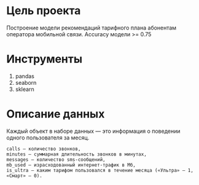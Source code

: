 # Цель проекта #
Построение модели рекомендаций тарифного плана абонентам оператора мобильной связи.
Accuracy модели >= 0.75

# Инструменты #
1. pandas
2. seaborn
3. sklearn

# Описание данных #
Каждый объект в наборе данных — это информация о поведении одного пользователя за месяц.

    сalls — количество звонков,
    minutes — суммарная длительность звонков в минутах,
    messages — количество sms-сообщений,
    mb_used — израсходованный интернет-трафик в Мб,
    is_ultra — каким тарифом пользовался в течение месяца («Ультра» — 1, «Смарт» — 0).